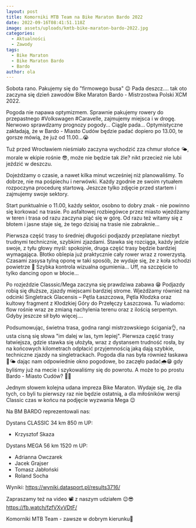 ```yaml
---
layout: post
title: Komorniki MTB Team na Bike Maraton Bardo 2022
date: 2022-09-16T08:41:51.118Z
image: assets/uploads/kmtb-bike-maraton-bardo-2022.jpg
categories:
  - Aktualności
  - Zawody
tags:
  - Bike Maraton
  - Bike Maraton Bardo
  - Bardo
author: ola
---
```

Sobota rano. Pakujemy się do "firmowego busa" 😉 Pada deszcz.... tak oto zaczyna się dzień zawodów Bike Maraton Bardo - Mistrzostwa Polski XCM 2022.
<!--more-->

Pogoda nie napawa optymizmem. Sprawnie pakujemy rowery do przepastnego #Volkswagen #Caravelle, zajmujemy miejsca i w drogę. Nerwowo sprawdzamy prognozy pogody... Ciągle pada... Optymistyczne zakładają, że w Bardo - Miasto Cudów będzie padać dopiero po 13.00, te gorsze mówią, że już od 11.00...😭

Tuż przed Wrocławiem nieśmiało zaczyna wychodzić zza chmur słońce 🌤️, morale w ekipie rośnie 😎, może nie będzie tak źle? nikt przecież nie lubi jeździć w deszczu.

Dojeżdżamy o czasie, a nawet kilka minut wcześniej niż planowaliśmy. To dobrze, nie ma pośpiechu i nerwówki. Każdy zgodnie ze swoim rytuałem rozpoczyna procedurę startową. Jeszcze tylko zdjęcie przed startem i zajmujemy swoje sektory. 

Start punktualnie o 11.00, każdy sektor, osobno to dobry znak - nie powinno się korkować na trasie. Po asfaltowej rozbiegówce przez miasto wjeżdżamy w teren i trasa od razu zaczyna piąć się w górę. Od razu też witamy się z błotem i jasne staje się, że tego dzisiaj na trasie nie zabraknie...

Pierwsza część trasy to średniej długości podjazdy przeplatane niezbyt trudnymi technicznie, szybkimi zjazdami. Stawka się rozciąga, każdy jedzie swoje, z tyłu głowy myśl: spokojnie, druga część trasy będzie bardziej wymagająca. Błotko oblepia już praktycznie cały rower wraz z rowerzystą. Czasami zasysa tylną oponę w taki sposób, że wydaje się, że z koła schodzi powietrze 🤯 Szybka kontrola wizualna ogumienia... Uff, na szczęście to tylko dancing opon w błocie...

Po rozjeździe Classsic/Mega zaczyna się prawdziwa zabawa 😁 Podjazdy robią się dłuższe, zjazdy miejscami bardziej strome. Wjeżdżamy również na odcinki Singletrack Glacensis – Pętla Łaszczowa, Pętla Kłodzka oraz kultowy fragment z Kłodzkiej Góry do Przełęczy Łaszczowa. Tu wiadomo: flow rośnie wraz ze zmianą nachylenia terenu oraz z ilością serpentyn. Gdyby jeszcze sił było więcej....

Podsumowując, świetna trasa, godna rangi mistrzowskiego ścigania👌, na usta cisną się słowa "im dalej w las, tym lepiej". Pierwsza część trasy łatwiejsza, gdzie stawka się ułożyła, wraz z dystansem trudność rosła, by na końcowych kilometrach odpłacić przyjemnością jaką dają szybkie, techniczne zjazdy na singletrackach. Pogoda dla nas była również łaskawa 🚴🌤️ dając nam odpowiednie okno pogodowe, bo zaczęło padać🌧️😁 gdy byliśmy już na mecie i szykowaliśmy się do powrotu. A może to po prostu Bardo - Miasto Cudów? 🤔🙂

Jednym słowem kolejna udana impreza Bike Maraton. Wydaje się, że dla tych, co byli tu pierwszy raz nie będzie ostatnią, a dla miłośników wersji Classic czas w końcu na podjęcie wyzwania Mega 😉

Na BM BARDO reprezentowali nas:

Dystans CLASSIC 34 km 850 m UP:

* Krzysztof Skaza 

Dystans MEGA 56 km 1520 m UP:

* Adrianna Owczarek 
* Jacek Grajser 
* Tomasz Jabłoński 
* Roland Socha 

Wyniki: <https://wyniki.datasport.pl/results3716/>

Zapraszamy też na video 📽 z naszym udziałem 😉😎 <https://fb.watch/fzfVXvVDtF/>

Komorniki MTB Team - zawsze w dobrym kierunku🙂 